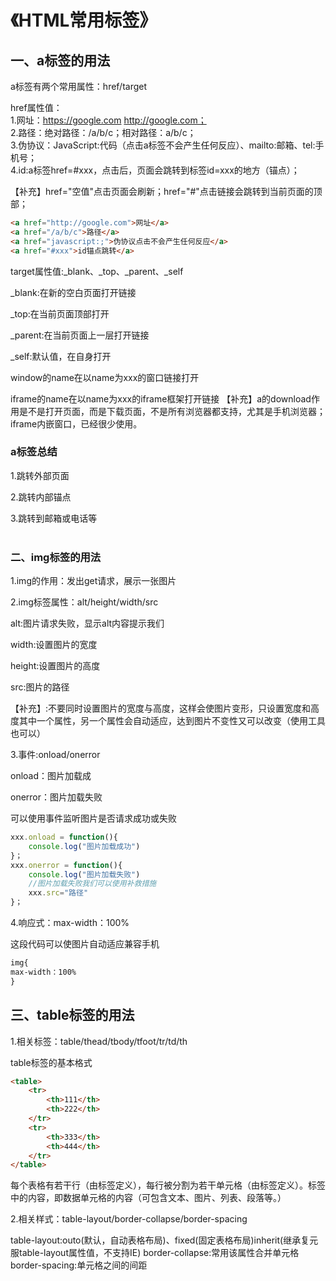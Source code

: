 # 《HTML常用标签》

## 一、a标签的用法
a标签有两个常用属性：href/target

href属性值：<br>
1.网址：https://google.com http://google.com；<br>
2.路径：绝对路径：/a/b/c；相对路径：a/b/c；<br>
3.伪协议：JavaScript:代码（点击a标签不会产生任何反应）、mailto:邮箱、tel:手机号；<br>
4.id:a标签href=#xxx，点击后，页面会跳转到标签id=xxx的地方（锚点）；

【补充】href="空值"点击页面会刷新；href="#"点击链接会跳转到当前页面的顶部；

```HTML
<a href="http://google.com">网址</a>
<a href="/a/b/c">路径</a>
<a href="javascript:;">伪协议点击不会产生任何反应</a>
<a href="#xxx">id锚点跳转</a>
```
target属性值:_blank、_top、_parent、_self<br>

_blank:在新的空白页面打开链接

_top:在当前页面顶部打开

_parent:在当前页面上一层打开链接

_self:默认值，在自身打开

window的name在以name为xxx的窗口链接打开

iframe的name在以name为xxx的iframe框架打开链接
【补充】a的download作用是不是打开页面，而是下载页面，不是所有浏览器都支持，尤其是手机浏览器；iframe内嵌窗口，已经很少使用。
<br>
### a标签总结

1.跳转外部页面

2.跳转内部锚点

3.跳转到邮箱或电话等<br><br>

### 二、img标签的用法
1.img的作用：发出get请求，展示一张图片

2.img标签属性：alt/height/width/src

alt:图片请求失败，显示alt内容提示我们

width:设置图片的宽度

height:设置图片的高度

src:图片的路径

【补充】:不要同时设置图片的宽度与高度，这样会使图片变形，只设置宽度和高度其中一个属性，另一个属性会自动适应，达到图片不变性又可以改变（使用工具也可以）

3.事件:onload/onerror

onload：图片加载成

onerror：图片加载失败

可以使用事件监听图片是否请求成功或失败

```javascript
xxx.onload = function(){
    console.log("图片加载成功")
}；
xxx.onerror = function(){
    console.log("图片加载失败")
    //图片加载失败我们可以使用补救措施
    xxx.src="路径"
}；
```
4.响应式：max-width：100%

这段代码可以使图片自动适应兼容手机
```css
img{
max-width：100%
}
```

## 三、table标签的用法

1.相关标签：table/thead/tbody/tfoot/tr/td/th

table标签的基本格式
```html
<table>
    <tr>
        <th>111</th>
        <th>222</th>
    </tr>
    <tr>
        <th>333</th>
        <th>444</th>
    </tr>
</table>
```

每个表格有若干行（由<tr>标签定义），每行被分割为若干单元格（由<td>标签定义）。<td>标签中的内容，即数据单元格的内容（可包含文本、图片、列表、段落等。）

2.相关样式：table-layout/border-collapse/border-spacing

table-layout:outo(默认，自动表格布局)、fixed(固定表格布局)inherit(继承复元服table-layout属性值，不支持IE)
border-collapse:常用该属性合并单元格
border-spacing:单元格之间的间距